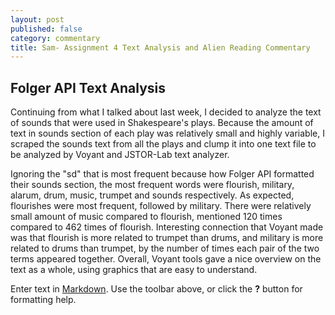 ```yaml
---
layout: post
published: false
category: commentary
title: Sam- Assignment 4 Text Analysis and Alien Reading Commentary
---
```

## Folger API Text Analysis

Continuing from what I talked about last week, I decided to analyze the text of sounds that were used in Shakespeare's plays. Because the amount of text in sounds section of each play was relatively small and highly variable, I scraped the sounds text from all the plays and clump it into one text file to be analyzed by Voyant and JSTOR-Lab text analyzer.

Ignoring the "sd" that is most frequent because how Folger API formatted their sounds section, the most frequent words were flourish, military, alarum, drum, music, trumpet and sounds respectively. As expected, flourishes were most frequent, followed by military. There were relatively small amount of music compared to flourish, mentioned 120 times compared to 462 times of flourish. Interesting connection that Voyant made was that flourish is more related to trumpet than drums, and military is more related to drums than trumpet, by the number of times each pair of the two terms appeared together. Overall, Voyant tools gave a nice overview on the text as a whole, using graphics that are easy to understand.


Enter text in [Markdown](http://daringfireball.net/projects/markdown/). Use the toolbar above, or click the **?** button for formatting help.

